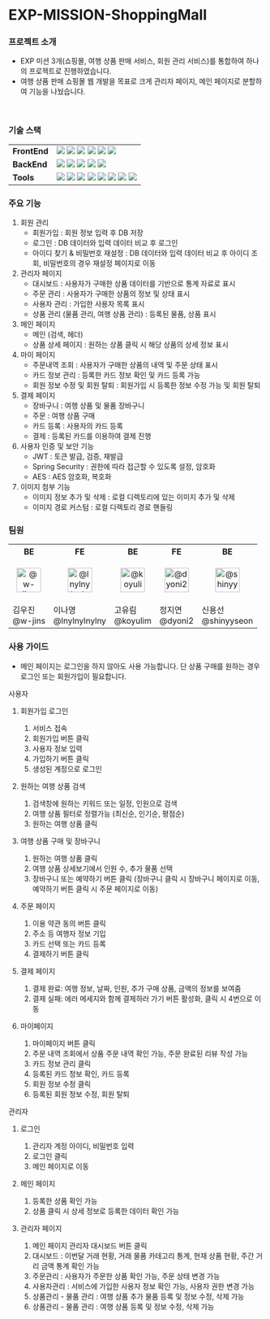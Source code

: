 # EXP-MISSION-ShoppingMall

### 프로젝트 소개
- EXP 미션 3개(쇼핑몰, 여행 상품 판매 서비스, 회원 관리 서비스)를 통합하여 하나의 프로젝트로 진행하였습니다.
- 여행 상품 판매 쇼핑몰 웹 개발을 목표로 크게 관리자 페이지, 메인 페이지로 분할하여 기능을 나눴습니다.

<br>

### 기술 스택
<table>
  <tr>
    <td><strong>FrontEnd</strong></td>
    <td>
      <img src="https://img.shields.io/badge/React-61DAFB?style=for-the-badge&logo=React&logoColor=white">
      <img src="https://img.shields.io/badge/TypeScript-3178C6?style=for-the-badge&logo=TypeScript&logoColor=white">
      <img src="https://img.shields.io/badge/Scss-CC6699?style=for-the-badge&logo=Sass&logoColor=white">
      <img src="https://img.shields.io/badge/axios-5A29E4?style=for-the-badge&logo=axios&logoColor=white">
      <img src="https://img.shields.io/badge/reacthookform-EC5990?style=for-the-badge&logo=reacthookform&logoColor=white">
      <img src="https://img.shields.io/badge/reactrouter-CA4245?style=for-the-badge&logo=reactrouter&logoColor=white">
    </td>
  </tr>
  <tr>
    <td><strong>BackEnd</strong></td>
    <td>
      <img src="https://img.shields.io/badge/java-007396?style=for-the-badge&logo=OpenJDK&logoColor=white"> 
      <img src="https://img.shields.io/badge/Spring-6DB33F?style=for-the-badge&logo=Spring&logoColor=white">
      <img src="https://img.shields.io/badge/spring boot-6DB33F?style=for-the-badge&logo=springboot&logoColor=white">
      <img src="https://img.shields.io/badge/spring security-6DB33F?style=for-the-badge&logo=springsecurity&logoColor=white">
      <img src="https://img.shields.io/badge/H2 Database-09476B?style=for-the-badge&logo=H2Database&logoColor=white">
    </td>
  </tr>
  <tr>
    <td><strong>Tools</strong></td>
    <td>
      <img src="https://img.shields.io/badge/github-181717?style=for-the-badge&logo=github&logoColor=white">
      <img src="https://img.shields.io/badge/intellij%20idea-000000.svg?&style=for-the-badge&logo=intellij%20idea&logoColor=white" />
      <img src="https://img.shields.io/badge/Visual%20Studio%20Code-007ACC.svg?&style=for-the-badge&logo=Visual%20Studio%20Code&logoColor=white"/>
      <img src="https://img.shields.io/badge/Notion-000000?style=for-the-badge&logo=Notion&logoColor=white">
      <img src="https://img.shields.io/badge/Drawio-F08705?style=for-the-badge&logo=diagramsdotnet&logoColor=white">
      <img src="https://img.shields.io/badge/Figma-F24E1E?style=for-the-badge&logo=Figma&logoColor=white">
      <img src="https://img.shields.io/badge/discord-5865F2?style=for-the-badge&logo=discord&logoColor=white">
      <img src="https://img.shields.io/badge/ERDCloud-000000?style=for-the-badge">
    </td>
  </tr>
</table>

### 주요 기능
1. 회원 관리
    - 회원가입 : 회원 정보 입력 후 DB 저장
    - 로그인 : DB 데이터와 입력 데이터 비교 후 로그인
    - 아이디 찾기 & 비밀번호 재설정 : DB 데이터와 입력 데이터 비교 후 아이디 조회, 비밀번호의 경우 재설정 페이지로 이동
2. 관리자 페이지
    - 대시보드 : 사용자가 구매한 상품 데이터를 기반으로 통계 자료로 표시
    - 주문 관리 : 사용자가 구매한 상품의 정보 및 상태 표시
    - 사용자 관리 : 가입한 사용자 목록 표시
    - 상품 관리 (물품 관리, 여행 상품 관리) : 등록된 물품, 상품 표시
3. 메인 페이지
    - 메인 (검색, 헤더)
    - 상품 상세 페이지 : 원하는 상품 클릭 시 해당 상품의 상세 정보 표시
4. 마이 페이지
    - 주문내역 조회 : 사용자가 구매한 상품의 내역 및 주문 상태 표시
    - 카드 정보 관리 : 등록한 카드 정보 확인 및 카드 등록 가능
    - 회원 정보 수정 및 회원 탈퇴 : 회원가입 시 등록한 정보 수정 가능 및 회원 탈퇴
5. 결제 페이지
    - 장바구니 : 여행 상품 및 물품 장바구니
    - 주문 : 여행 상품 구매
    - 카드 등록 : 사용자의 카드 등록
    - 결제 : 등록된 카드를 이용하여 결제 진행
6. 사용자 인증 및 보안 기능
    - JWT : 토큰 발급, 검증, 재발급
    - Spring Security : 권한에 따라 접근할 수 있도록 설정, 암호화
    - AES : AES 암호화, 복호화
7. 이미지 첨부 기능
    - 이미지 정보 추가 및 삭제 : 로컬 디렉토리에 있는 이미지 추가 및 삭제
    - 이미지 경로 커스텀 : 로컬 디렉토리 경로 핸들링

### 팀원
<div align="center">
    <table>
    <tr>
      <th>BE</td>
      <th>FE</td>
      <th>BE</td>
      <th>FE</td>
      <th>BE</td>
    </tr>
    <tr>
      <td><p align="center"><img class="avatar avatar-user" src="https://avatars.githubusercontent.com/u/194752198?s=96&amp;v=4" width="48" height="48" alt="@w-jins"></td>
      <td><p align="center"><img class="avatar avatar-user" src="https://avatars.githubusercontent.com/u/160034314?s=96&amp;v=4" width="48" height="48" alt="@lnylnylnylny"></td>
      <td><p align="center"><img class="avatar avatar-user" src="https://avatars.githubusercontent.com/u/89690794?s=96&amp;v=4" width="48" height="48" alt="@koyulim"></td>
      <td><p align="center"><img class="avatar avatar-user" src="https://avatars.githubusercontent.com/u/143973893?s=96&amp;v=4" width="48" height="48" alt="@dyoni2"></td>
      <td><p align="center"><img class="avatar avatar-user" src="https://avatars.githubusercontent.com/u/57864253?s=96&amp;v=4" width="48" height="48" alt="@shinyyseon"></td>
    </tr>
    <tr>
      <td>김우진<br>@w-jins</td>
      <td>이나영<br>@lnylnylnylny</td>
      <td>고유림<br>@koyulim</td>
      <td>정지연<br>@dyoni2</td>
      <td>신용선<br>@shinyyseon</td>
  </table>
</div>

### 사용 가이드
- 메인 페이지는 로그인을 하지 않아도 사용 가능합니다. 단 상품 구매를 원하는 경우 로그인 또는 회원가입이 필요합니다.

사용자
1. 회원가입 로그인
    1) 서비스 접속
    2) 회원가입 버튼 클릭
    3) 사용자 정보 입력
    4) 가입하기 버튼 클릭
    5) 생성된 계정으로 로그인

2. 원하는 여행 상품 검색
    1) 검색창에 원하는 키워드 또는 일정, 인원으로 검색
    2) 여행 상품 필터로 정렬가능 (최신순, 인기순, 평점순)
    3) 원하는 여행 상품 클릭

3. 여행 상품 구매 및 장바구니
    1) 원하는 여행 상품 클릭
    2) 여행 상품 상세보기에서 인원 수, 추가 물품 선택
    3) 장바구니 또는 예약하기 버튼 클릭 (장바구니 클릭 시 장바구니 페이지로 이동, 예약하기 버튼 클릭 시 주문 페이지로 이동)

4. 주문 페이지
    1) 이용 약관 동의 버튼 클릭
    2) 주소 등 여행자 정보 기입
    3) 카드 선택 또는 카드 등록
    4) 결제하기 버튼 클릭

5. 결제 페이지
    1) 결제 완료: 여행 정보, 날짜, 인원, 추가 구매 상품, 금액의 정보를 보여줌
    2) 결제 실패: 에러 메세지와 함께 결제하러 가기 버튼 활성화, 클릭 시 4번으로 이동

6. 마이페이지
    1) 마이페이지 버튼 클릭
    2) 주문 내역 조회에서 상품 주문 내역 확인 가능, 주문 완료된 리뷰 작성 가능
    3) 카드 정보 관리 클릭
    4) 등록된 카드 정보 확인, 카드 등록
    5) 회원 정보 수정 클릭
    6) 등록된 회원 정보 수정, 회원 탈퇴

관리자
1. 로그인
    1) 관리자 계정 아이디, 비밀번호 입력
    2) 로그인 클릭
    3) 메인 페이지로 이동
2. 메인 페이지
    1) 등록한 상품 확인 가능
    2) 상품 클릭 시 상세 정보로 등록한 데이터 확인 가능

3. 관리자 페이지
    1) 메인 페이지 관리자 대시보드 버튼 클릭
    2) 대시보드 : 이번달 거래 현황, 거래 물품 카테고리 통계, 현재 상품 현황, 주간 거리 금액 통계 확인 가능
    3) 주문관리 : 사용자가 주문한 상품 확인 가능, 주문 상태 변경 가능
    4) 사용자관리 : 서비스에 가입한 사용자 정보 확인 가능, 사용자 권한 변경 가능
    5) 상품관리 - 물품 관리 : 여행 상품 추가 물품 등록 및 정보 수정, 삭제 가능
    6) 상품관리 - 물품 관리 : 여행 상품 등록 및 정보 수정, 삭제 가능
